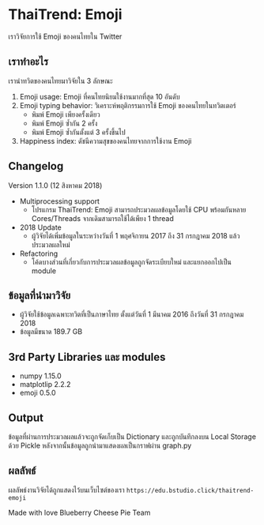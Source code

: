 # ThaiTrend: Emoji
เราวิจัยการใช้ Emoji ของคนไทยใน Twitter

## เราทำอะไร
เรานำทวิตของคนไทยมาวิจัยใน 3 ลักษณะ
  1. Emoji usage: Emoji ที่คนไทยนิยมใช้งานมากที่สุด 10 อันดับ
  2. Emoji typing behavior: วิเคราะห์พฤติกรรมการใช้ Emoji ของคนไทยในทวิตเตอร์
     - พิมพ์ Emoji เพียงครั้งเดียว
     - พิมพ์ Emoji ซ้ำกัน 2 ครั้ง
     - พิมพ์ Emoji ซ้ำกันตั้งแต่ 3 ครั้งขึ้นไป
  3. Happiness index: ดัชนีความสุขของคนไทยจากการใช้งาน Emoji

## Changelog
Version 1.1.0 (12 สิงหาคม 2018)
 - Multiprocessing support
   - โปรแกรม ThaiTrend: Emoji สามารถประมวลผลข้อมูลโดยใช้ CPU พร้อมกันหลาย Cores/Threads จากเดิมสามารถใช้ได้เพียง 1 thread
 - 2018 Update
   - ผู้วิจัยได้เพิ่มข้อมูลในระหว่างวันที่ 1 พฤศจิกายน 2017 ถึง 31 กรกฎาคม 2018 แล้วประมวลผลใหม่
 - Refactoring
   - โค้ดบางส่วนที่เกี่ยวกับการประมวลผลข้อมูลถูกจัดระเบียบใหม่ และแยกออกไปเป็น module

## ข้อมูลที่นำมาวิจัย
 - ผู้วิจัยใช้ข้อมูลเฉพาะทวิตที่เป็นภาษาไทย ตั้งแต่วันที่ 1 มีนาคม 2016 ถึงวันที่ 31 กรกฎาคม 2018
 - ข้อมูลมีขนาด 189.7 GB

## 3rd Party Libraries และ modules
 - numpy 1.15.0
 - matplotlip 2.2.2
 - emoji 0.5.0

## Output
ข้อมูลที่ผ่านการประมวลผลแล้วจะถูกจัดเก็บเป็น Dictionary และถูกบันทึกลงบน Local Storage ด้วย Pickle หลังจากนั้นข้อมูลถูกนำมาแสดงผลเป็นกราฟผ่าน graph.py

## ผลลัพธ์
ผลลัพธ์งานวิจัยได้ถูกแสดงไว้บนเว็บไซต์ของเรา
`https://edu.bstudio.click/thaitrend-emoji`

Made with love
Blueberry Cheese Pie Team

